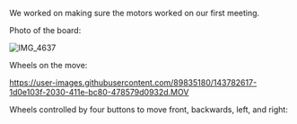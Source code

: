 We worked on making sure the motors worked on our first meeting. 

Photo of the board:

![IMG_4637](https://user-images.githubusercontent.com/89835180/143782564-4f8f7da3-6bab-4b1f-b22f-0a63a4090cd7.JPG)

Wheels on the move:

https://user-images.githubusercontent.com/89835180/143782617-1d0e103f-2030-411e-bc80-478579d0932d.MOV

Wheels controlled by four buttons to move front, backwards, left, and right:

